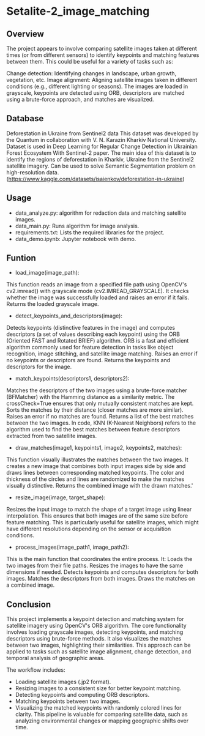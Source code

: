 # Setalite-2_image_matching
## Overview

The project appears to involve comparing satellite images taken at different times (or from different sensors) to identify keypoints and matching features between them. This could be useful for a variety of tasks such as:

Change detection: Identifying changes in landscape, urban growth, vegetation, etc.
Image alignment: Aligning satellite images taken in different conditions (e.g., different lighting or seasons).
The images are loaded in grayscale, keypoints are detected using ORB, descriptors are matched using a brute-force approach, and matches are visualized.

## Database

Deforestation in Ukraine from Sentinel2 data
This dataset was developed by the Quantum in collaboration with V. N. Karazin Kharkiv National University. Dataset is used in Deep Learning for Regular Change Detection in Ukrainian Forest Ecosystem With Sentinel-2 paper. The main idea of this dataset is to identify the regions of deforestation in Kharkiv, Ukraine from the Sentinel2 satellite imagery. Can be used to solve Semantic Segmentation problem on high-resolution data. (https://www.kaggle.com/datasets/isaienkov/deforestation-in-ukraine)

## Usage

* data_analyze.py: algorithm for redaction data and matching satellite images.
* data_main.py: Runs algorithm for image analysis.
* requirements.txt: Lists the required libraries for the project.
* data_demo.ipynb: Jupyter notebook with demo.
  
## Funtion 

* load_image(image_path):

This function reads an image from a specified file path using OpenCV's cv2.imread() with grayscale mode (cv2.IMREAD_GRAYSCALE).
It checks whether the image was successfully loaded and raises an error if it fails.
Returns the loaded grayscale image.

* detect_keypoints_and_descriptors(image):

Detects keypoints (distinctive features in the image) and computes descriptors (a set of values describing each keypoint) using the ORB (Oriented FAST and Rotated BRIEF) algorithm.
ORB is a fast and efficient algorithm commonly used for feature detection in tasks like object recognition, image stitching, and satellite image matching.
Raises an error if no keypoints or descriptors are found.
Returns the keypoints and descriptors for the image.

* match_keypoints(descriptors1, descriptors2):

Matches the descriptors of the two images using a brute-force matcher (BFMatcher) with the Hamming distance as a similarity metric. The crossCheck=True ensures that only mutually consistent matches are kept.
Sorts the matches by their distance (closer matches are more similar).
Raises an error if no matches are found.
Returns a list of the best matches between the two images.
In code, KNN (K-Nearest Neighbors) refers to the algorithm used to find the best matches between feature descriptors extracted from two satellite images. 

* draw_matches(image1, keypoints1, image2, keypoints2, matches):

This function visually illustrates the matches between the two images. It creates a new image that combines both input images side by side and draws lines between corresponding matched keypoints.
The color and thickness of the circles and lines are randomized to make the matches visually distinctive.
Returns the combined image with the drawn matches.'

* resize_image(image, target_shape):

Resizes the input image to match the shape of a target image using linear interpolation. This ensures that both images are of the same size before feature matching.
This is particularly useful for satellite images, which might have different resolutions depending on the sensor or acquisition conditions.

* process_images(image_path1, image_path2):

This is the main function that coordinates the entire process. It:
Loads the two images from their file paths.
Resizes the images to have the same dimensions if needed.
Detects keypoints and computes descriptors for both images.
Matches the descriptors from both images.
Draws the matches on a combined image.

## Conclusion
This project implements a keypoint detection and matching system for satellite imagery using OpenCV's ORB algorithm. The core functionality involves loading grayscale images, detecting keypoints, and matching descriptors using brute-force methods. It also visualizes the matches between two images, highlighting their similarities. This approach can be applied to tasks such as satellite image alignment, change detection, and temporal analysis of geographic areas.

The workflow includes:

* Loading satellite images (.jp2 format).
* Resizing images to a consistent size for better keypoint matching.
* Detecting keypoints and computing ORB descriptors.
* Matching keypoints between two images.
* Visualizing the matched keypoints with randomly colored lines for clarity.
This pipeline is valuable for comparing satellite data, such as analyzing environmental changes or mapping geographic shifts over time.
